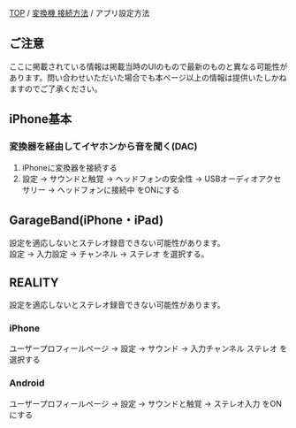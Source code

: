 <head>
<link rel="stylesheet" href="style.css">
</head>

[TOP](index.md) / [変換機 接続方法](05ConverterConnect.md) / アプリ設定方法

## ご注意
ここに掲載されている情報は掲載当時のUIのもので最新のものと異なる可能性があります。問い合わせいただいた場合でも本ページ以上の情報は提供いたしかねますのでご了承ください。

## iPhone基本
### 変換器を経由してイヤホンから音を聞く(DAC)
1. iPhoneに変換器を接続する
2. 設定 → サウンドと触覚 → ヘッドフォンの安全性 → USBオーディオアクセサリー → ヘッドフォンに接続中 をONにする

## GarageBand(iPhone・iPad)
設定を適応しないとステレオ録音できない可能性があります。  
設定 → 入力設定 → チャンネル → ステレオ を選択する。

## REALITY
設定を適応しないとステレオ録音できない可能性があります。 
### iPhone
ユーザープロフィールページ → 設定 → サウンド → 入力チャンネル ステレオ を選択する

### Android 
ユーザープロフィールページ → 設定 → サウンドと触覚 → ステレオ入力 をONにする